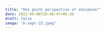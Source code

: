 ```yaml
---
title: "One point perspective of sharpener"
date: 2022-09-06T20:46:47+05:30
draft: false
image: "6-sept-22.jpeg"
---
```

